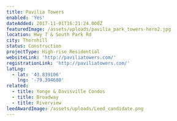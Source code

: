 ```yaml
---
title: Pavilia Towers
enabled: 'Yes'
dateAdded: 2017-11-01T16:21:24.000Z
featuredImage: /assets/uploads/pavilia_park_towers-hero2.jpg
location: Hwy 7 & South Park Rd
city: Thornhill
status: Construction
projectType: High-rise Residential
websiteLink: 'http://paviliatowers.com/'
registrationLink: 'http://paviliatowers.com/'
latLng:
  - lat: '43.839106'
    lng: '-79.394680'
related:
  - title: Yonge & Davisville Condos
  - title: Broadway
  - title: Riverview
leedAwardImage: /assets/uploads/Leed_candidate.png
---
```


